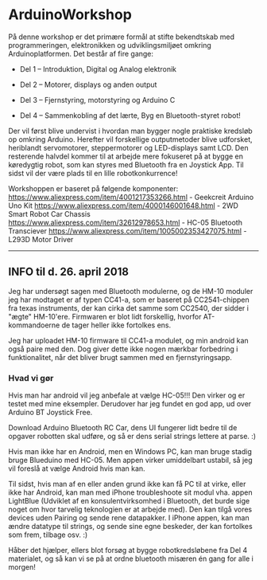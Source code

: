 # ArduinoWorkshop
På denne workshop er det primære formål at stifte bekendtskab med programmeringen, elektronikken og udviklingsmiljøet omkring Arduinoplatformen. Det består af fire gange:

- Del 1 – Introduktion, Digital og Analog elektronik

- Del 2 – Motorer, displays og anden output

- Del 3 – Fjernstyring, motorstyring og Arduino C

- Del 4 – Sammenkobling af det lærte, Byg en Bluetooth-styret robot!

Der vil først blive undervist i hvordan man bygger nogle praktiske kredsløb op omkring Arduino. Herefter vil forskellige outputmetoder blive udforsket, heriblandt servomotorer, steppermotorer og LED-displays samt LCD.
Den resterende halvdel kommer til at arbejde mere fokuseret på at bygge en køredygtig robot, som kan styres med Bluetooth fra en Joystick App. Til sidst vil der være plads til en lille robotkonkurrence!

Workshoppen er baseret på følgende komponenter:
https://www.aliexpress.com/item/4001217353266.html - Geekcreit Arduino Uno Kit
https://www.aliexpress.com/item/4000146001648.html - 2WD Smart Robot Car Chassis
https://www.aliexpress.com/item/32612978653.html - HC-05 Bluetooth Transciever
https://www.aliexpress.com/item/1005002353427075.html - L293D Motor Driver

______________________________________________________________________________________

## INFO til d. 26. april 2018
Jeg har undersøgt sagen med Bluetooth modulerne, og de HM-10 moduler jeg har modtaget er af typen CC41-a, som er baseret på CC2541-chippen fra texas instruments, der kan cirka det samme som CC2540, der sidder i "ægte" HM-10'ere. Firmwaren er blot lidt forskellig, hvorfor AT-kommandoerne de tager heller ikke fortolkes ens.

Jeg har uploadet HM-10 firmware til CC41-a modulet, og min android kan også paire med den. Dog giver dette ikke nogen mærkbar forbedring i funktionalitet, når det bliver brugt sammen med en fjernstyringsapp.

### Hvad vi gør
Hvis man har android vil jeg anbefale at vælge HC-05!!!
Den virker og er testet med mine eksempler. Derudover har jeg fundet en god app, ud over Arduino BT Joystick Free.

Download Arduino Bluetooth RC Car, dens UI fungerer lidt bedre til de opgaver robotten skal udføre, og så er dens serial strings lettere at parse. :)

Hvis man ikke har en Android, men en Windows PC, kan man bruge stadig bruge Blueduino med HC-05. Men appen virker umiddelbart ustabil, så jeg vil foreslå at vælge Android hvis man kan.

Til sidst, hvis man af en eller anden grund ikke kan få PC til at virke, eller ikke har Android, kan man med iPhone troubleshoote sit modul vha. appen LightBlue (Udviklet af en konsulentvirksomhed i Bluetooth, det burde sige noget om hvor tarvelig teknologien er at arbejde med). Den kan tilgå vores devices uden Pairing og sende rene datapakker. I iPhone appen, kan man ændre datatype til strings, og sende sine egne beskeder, der kan fortolkes som frem, tilbage osv. :)

Håber det hjælper, ellers blot forsøg at bygge robotkredsløbene fra Del 4 materialet, og så kan vi se på at ordne bluetooth misæren én gang for alle i morgen!
